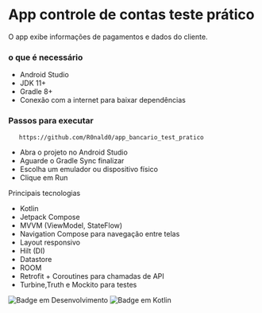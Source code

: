 # App controle de contas teste prático
O app exibe informações de pagamentos e dados do cliente.

### o que é necessário 
- Android Studio  
- JDK 11+
- Gradle 8+
- Conexão com a internet para baixar dependências

### Passos para executar
  ```bash 
     https://github.com/R0nald0/app_bancario_test_pratico
   ``` 

- Abra o projeto no Android Studio
- Aguarde o Gradle Sync finalizar
- Escolha um emulador ou dispositivo físico
- Clique em Run

Principais tecnologias
 - Kotlin
 - Jetpack Compose
 - MVVM (ViewModel, StateFlow)
 - Navigation Compose para navegação entre telas
 - Layout responsivo
 - Hilt (DI)
 - Datastore
 - ROOM
 - Retrofit + Coroutines para chamadas de API
 - Turbine,Truth e Mockito para testes


![Badge em Desenvolvimento](http://img.shields.io/static/v1?label=STATUS&message=EM%20DESENVOLVIMENTO&color=GREEN&style=for-the-badge)
![Badge em Kotlin](http://img.shields.io/static/v1?label=LENGUAGE&message=%20KOTLIN&color=BLUEN&style=for-the-badge)

